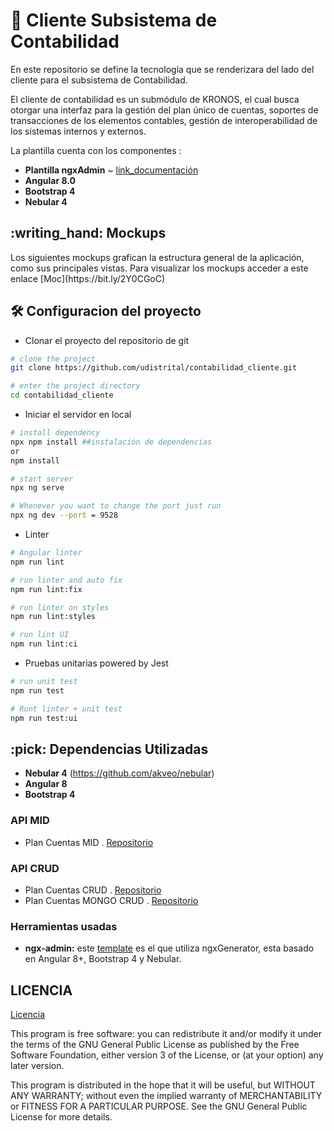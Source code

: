 # :ledger: Cliente Subsistema de Contabilidad

 En este repositorio se define la tecnología que se renderizara del lado del cliente para el subsistema de Contabilidad.
 
 El cliente de contabilidad es un submódulo de KRONOS, el cual busca otorgar una interfaz para la gestión del plan único de cuentas, soportes de transacciones de los elementos contables, gestión de interoperabilidad de los sistemas internos y externos. 

 La plantilla cuenta con los componentes :
 * **Plantilla ngxAdmin** ~ [link_documentación](https://github.com/akveo/ngx-admin)
 * **Angular 8.0**
 * **Bootstrap 4**
 * **Nebular 4**

<summary><h2> :writing_hand: Mockups</h2></summary>
  Los siguientes mockups grafican la estructura general de la aplicación, como sus principales vistas.
  Para visualizar los mockups acceder a este enlace
  [Moc](https://bit.ly/2Y0CGoC)

<summary><h2> 🛠️ Configuracion del proyecto</h2></summary>

  - Clonar el proyecto del repositorio de git
  ```bash
  # clone the project
  git clone https://github.com/udistrital/contabilidad_cliente.git

  # enter the project directory
  cd contabilidad_cliente
  ```

  - Iniciar el servidor en local
  ```bash
  # install dependency
  npx npm install ##instalación de dependencias
  or
  npm install

  # start server
  npx ng serve

  # Whenever you want to change the port just run
  npx ng dev --port = 9528
  ```

  - Linter
  ```bash
  # Angular linter
  npm run lint

  # run linter and auto fix
  npm run lint:fix

  # run linter on styles
  npm run lint:styles

  # run lint UI
  npm run lint:ci
  ```
  - Pruebas unitarias powered by Jest
  ```bash
  # run unit test
  npm run test

  # Runt linter + unit test
  npm run test:ui

  ```

<summary><h2> :pick: Dependencias Utilizadas</h2></summary>

  - **Nebular 4** (https://github.com/akveo/nebular)
  - **Angular 8**
  - **Bootstrap 4**

  ### API MID
  - Plan Cuentas MID . [Repositorio](https://github.com/udistrital/plan_cuentas_mid/)

  ### API CRUD

   - Plan Cuentas CRUD . [Repositorio](https://github.com/udistrital/plan_cuentas_crud)
   - Plan Cuentas MONGO CRUD . [Repositorio](https://github.com/udistrital/plan_cuentas_mongo_crud)

  ### Herramientas usadas
  - **ngx-admin:** este [template](https://github.com/akveo/ngx-admin) es el que utiliza ngxGenerator, esta basado en Angular 8+, Bootstrap 4 y Nebular.


## LICENCIA

[Licencia](LICENSE)

This program is free software: you can redistribute it and/or modify it under the terms of the GNU General Public License as published by the Free Software Foundation, either version 3 of the License, or (at your option) any later version.

This program is distributed in the hope that it will be useful, but WITHOUT ANY WARRANTY; without even the implied warranty of MERCHANTABILITY or FITNESS FOR A PARTICULAR PURPOSE. See the GNU General Public License for more details.

